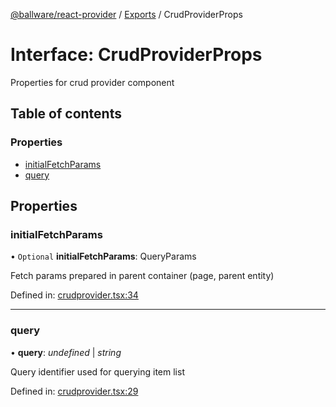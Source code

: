 [@ballware/react-provider](../README.md) / [Exports](../modules.md) / CrudProviderProps

# Interface: CrudProviderProps

Properties for crud provider component

## Table of contents

### Properties

- [initialFetchParams](crudproviderprops.md#initialfetchparams)
- [query](crudproviderprops.md#query)

## Properties

### initialFetchParams

• `Optional` **initialFetchParams**: QueryParams

Fetch params prepared in parent container (page, parent entity)

Defined in: [crudprovider.tsx:34](https://github.com/ballware/ballware-client/blob/e25f4ba/packages/react-provider/src/crudprovider.tsx#L34)

___

### query

• **query**: *undefined* \| *string*

Query identifier used for querying item list

Defined in: [crudprovider.tsx:29](https://github.com/ballware/ballware-client/blob/e25f4ba/packages/react-provider/src/crudprovider.tsx#L29)
